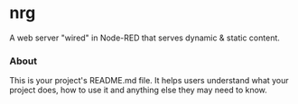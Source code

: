 nrg
===

A web server "wired" in Node-RED that serves dynamic & static content.

### About

This is your project's README.md file. It helps users understand what your
project does, how to use it and anything else they may need to know.
